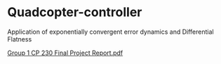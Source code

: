 # Quadcopter-controller
Application of exponentially convergent error dynamics and Differential Flatness


[Group 1 CP 230 Final Project Report.pdf](https://github.com/mahendra-gehlot/Quadcopter-controller/files/8628889/Group.1.CP.230.Final.Project.Report.pdf)
